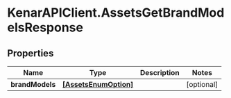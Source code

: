 # KenarAPIClient.AssetsGetBrandModelsResponse

## Properties

Name | Type | Description | Notes
------------ | ------------- | ------------- | -------------
**brandModels** | [**[AssetsEnumOption]**](AssetsEnumOption.md) |  | [optional] 


